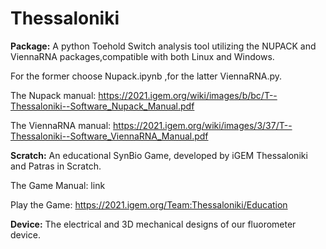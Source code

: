 # Thessaloniki
**Package:**
A python Toehold Switch analysis tool utilizing the NUPACK and ViennaRNA packages,compatible with both Linux and Windows.

For the former choose Nupack.ipynb ,for the latter ViennaRNA.py.

The Nupack manual: https://2021.igem.org/wiki/images/b/bc/T--Thessaloniki--Software_Nupack_Manual.pdf

The ViennaRNA manual: https://2021.igem.org/wiki/images/3/37/T--Thessaloniki--Software_ViennaRNA_Manual.pdf




**Scratch:**
An educational SynBio Game, developed by iGEM Thessaloniki and Patras in Scratch.

The Game Manual:  link

Play the Game: https://2021.igem.org/Team:Thessaloniki/Education




**Device:**
The electrical and 3D mechanical designs of our fluorometer device. 
